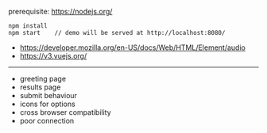 prerequisite: https://nodejs.org/

```
npm install
npm start    // demo will be served at http://localhost:8080/
```

- https://developer.mozilla.org/en-US/docs/Web/HTML/Element/audio
- https://v3.vuejs.org/

---

- greeting page
- results page
- submit behaviour
- icons for options
- cross browser compatibility
- poor connection
